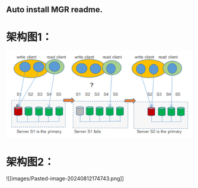 ## Auto install MGR readme.

# 架构图1：


![架构图一](images/Pasted-image-20240812174743.png)


# 架构图2：

![[images/Pasted-image-20240812174743.png]]

